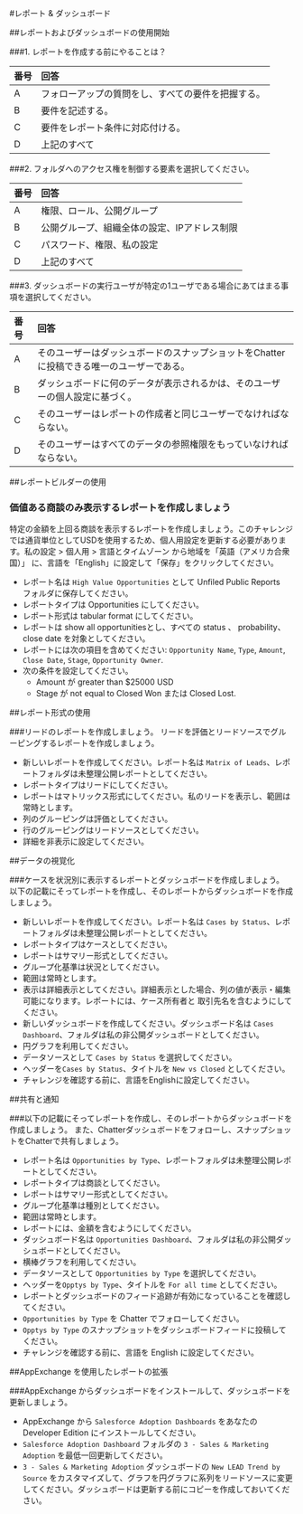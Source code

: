 #レポート & ダッシュボード

##レポートおよびダッシュボードの使用開始

###1. レポートを作成する前にやることは？

|番号|回答|
|:--|:--|
|A|フォローアップの質問をし、すべての要件を把握する。
|B|要件を記述する。
|C|要件をレポート条件に対応付ける。
|D|上記のすべて


###2. フォルダへのアクセス権を制御する要素を選択してください。

|番号|回答|
|:--|:--|
|A|権限、ロール、公開グループ
|B|公開グループ、組織全体の設定、IPアドレス制限
|C|パスワード、権限、私の設定
|D|上記のすべて

###3. ダッシュボードの実行ユーザが特定の1ユーザである場合にあてはまる事項を選択してください。

|番号|回答|
|:--|:--|
|A|そのユーザーはダッシュボードのスナップショットをChatterに投稿できる唯一のユーザーである。
|B|ダッシュボードに何のデータが表示されるかは、そのユーザーの個人設定に基づく。
|C|そのユーザーはレポートの作成者と同じユーザーでなければならない。
|D|そのユーザーはすべてのデータの参照権限をもっていなければならない。

##レポートビルダーの使用

### 価値ある商談のみ表示するレポートを作成しましょう

特定の金額を上回る商談を表示するレポートを作成しましょう。このチャレンジでは通貨単位としてUSDを使用するため、個人用設定を更新する必要があります。私の設定 > 個人用 > 言語とタイムゾーン から地域を「英語（アメリカ合衆国）」 に、言語を「English」に設定して「保存」をクリックしてください。


- レポート名は `High Value Opportunities` として Unfiled Public Reports　フォルダに保存してください。
- レポートタイプは Opportunities にしてください。
- レポート形式は tabular format  にしてください。
- レポートは show all opportunitiesとし、すべての status 、 probability、close date を対象としてください。
- レポートには次の項目を含めてください: `Opportunity Name`, `Type`, `Amount`, `Close Date`, `Stage`, `Opportunity Owner`.
- 次の条件を設定してください。
  - Amount が greater than $25000 USD
  - Stage が not equal to Closed Won または Closed Lost.

##レポート形式の使用

###リードのレポートを作成しましょう。
リードを評価とリードソースでグルーピングするレポートを作成しましょう。

- 新しいレポートを作成してください。レポート名は `Matrix of Leads`、レポートフォルダは未整理公開レポートとしてください。
- レポートタイプはリードにしてください。
- レポートはマトリックス形式にしてください。私のリードを表示し、範囲は常時とします。
- 列のグルーピングは評価としてください。
- 行のグルーピングはリードソースとしてください。
- 詳細を非表示に設定してください。

##データの視覚化

###ケースを状況別に表示するレポートとダッシュボードを作成しましょう。
以下の記載にそってレポートを作成し、そのレポートからダッシュボードを作成しましょう。

- 新しいレポートを作成してください。レポート名は `Cases by Status`、レポートフォルダは未整理公開レポートとしてください。
- レポートタイプはケースとしてください。
- レポートはサマリー形式としてください。
- グループ化基準は状況としてください。
- 範囲は常時とします。
- 表示は詳細表示としてください。詳細表示とした場合、列の値が表示・編集可能になります。レポートには、ケース所有者と 取引先名を含むようにしてください。
- 新しいダッシュボードを作成してください。ダッシュボード名は `Cases Dashboard`、フォルダは私の非公開ダッシュボードとしてください。
- 円グラフを利用してください。
- データソースとして `Cases by Status` を選択してください。
- ヘッダーを`Cases by Status`、タイトルを `New vs Closed` としてください。
- チャレンジを確認する前に、言語をEnglishに設定してください。

##共有と通知

###以下の記載にそってレポートを作成し、そのレポートからダッシュボードを作成しましょう。
また、Chatterダッシュボードをフォローし、スナップショットをChatterで共有しましょう。

- レポート名は `Opportunities by Type`、レポートフォルダは未整理公開レポートとしてください。
- レポートタイプは商談としてください。
- レポートはサマリー形式としてください。
- グループ化基準は種別としてください。
- 範囲は常時とします。
- レポートには、金額を含むようにしてください。
- ダッシュボード名は `Opportunities Dashboard`、フォルダは私の非公開ダッシュボードとしてください。
- 横棒グラフを利用してください。
- データソースとして `Opportunities by Type` を選択してください。
- ヘッダーを`Opptys by Type`、タイトルを `For all time` としてください。
- レポートとダッシュボードのフィード追跡が有効になっていることを確認してください。
- `Opportunities by Type` を Chatter でフォローしてください。
- `Opptys by Type` のスナップショットをダッシュボードフィードに投稿してください。
- チャレンジを確認する前に、言語を English に設定してください。


##AppExchange を使用したレポートの拡張

###AppExchange からダッシュボードをインストールして、ダッシュボードを更新しましょう。

- AppExchange から `Salesforce Adoption Dashboards` をあなたの Developer Edition にインストールしてください。
- `Salesforce Adoption Dashboard` フォルダの `3 - Sales & Marketing Adoption` を最低一回更新してください。
- `3 - Sales & Marketing Adoption` ダッシュボードの `New LEAD Trend by Source` をカスタマイズして、グラフを円グラフに系列をリードソースに変更してください。ダッシュボードは更新する前にコピーを作成しておいてください。

